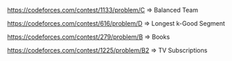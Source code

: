 https://codeforces.com/contest/1133/problem/C => Balanced Team

https://codeforces.com/contest/616/problem/D => Longest k-Good Segment

https://codeforces.com/contest/279/problem/B => Books

https://codeforces.com/contest/1225/problem/B2 => TV Subscriptions
